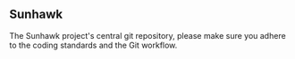 ## Sunhawk
The Sunhawk project's central git repository, please make sure you adhere to the coding standards and the Git workflow.